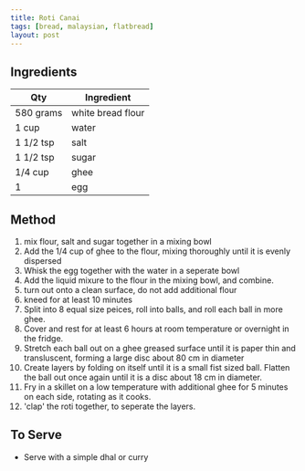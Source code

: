 ```yaml
---
title: Roti Canai
tags: [bread, malaysian, flatbread]
layout: post
---
```

## Ingredients

|Qty|Ingredient
|-|-
|580 grams|white bread flour
|1 cup|water
|1 1/2 tsp|salt
|1 1/2 tsp|sugar
|1/4 cup|ghee
|1|egg


## Method

1. mix flour, salt and sugar together in a mixing bowl
2. Add the 1/4 cup of ghee to the flour, mixing thoroughly until it is evenly dispersed
3. Whisk the egg together with the water in a seperate bowl
4. Add the liquid mixure to the flour in the mixing bowl, and combine.
5. turn out onto a clean surface, do not add additional flour
6. kneed for at least 10 minutes
7. Split into 8 equal size peices, roll into balls, and roll each ball in more ghee.
8. Cover and rest for at least 6 hours at room temperature or overnight in the fridge.
9. Stretch each ball out on a ghee greased surface until it is paper thin and transluscent, forming a large disc about 80 cm in diameter
10. Create layers by folding on itself until it is a small fist sized ball. Flatten the ball out once again until it is a disc about 18 cm in diameter. 
11. Fry in a skillet on a low temperature with additional ghee for 5 minutes on each side, rotating as it cooks.
12. 'clap' the roti together, to seperate the layers.


## To Serve

- Serve with a simple dhal or curry